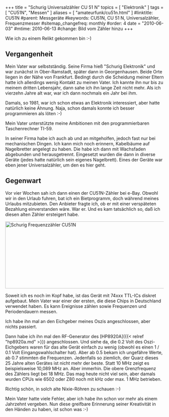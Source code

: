 +++
title = "Schurig Universalzähler CU 51 N"
topics = [ "Elektronik" ]
tags = [ "CU51N", "Messen" ]
aliases = [ "amateurfunk/cu51n.html" ]
#linktitle: CU51N
#parent: Messgeräte
#keywords: CU51N, CU 51 N, Universalzähler, Frequenzmesser
#sitemap_changefreq: monthly
#order: 4
date = "2010-06-03"
#mtime: 2010-06-13
#change: Bild vom Zähler hinzu
+++

Wie ich zu einem Relikt gekommen bin :-)

<!--more-->

## Vergangenheit

Mein Vater war selbstständig. Seine Firma hieß "Schurig Elektronik"
und war zunächst in Ober-Ramstadt, später dann in Georgenhausen. Beide
Orte liegen in der Nähe von Frankfurt. Bedingt durch die Scheidung
meiner Eltern hatte ich allerdings wenig Kontakt zu meinen Vater. Ich
kannte ihn nur bis zu meinem dritten Lebensjahr, dann sahe ich ihn
lange Zeit nicht mehr. Als ich vierzehn Jahre alt war, war ich dann
nochmals ein Jahr bei ihm.

Damals, so 1981, war ich schon etwas an Elektronik
interessiert, aber hatte natürlich keine Ahnung. Naja, schon damals
konnte ich besser programmieren als löten :-)

Mein Vater unterstützte meine Ambitionen mit den programmierbaren
Taschenrechner TI-59.

In seiner Firma habe ich auch ab und an mitgeholfen, jedoch fast nur
bei mechanischen Dingen. Ich kann mich noch erinnern, Kabelbäume
auf Nagelbretter angelegt zu haben. Die habe ich dann mit Wachsfaden
abgebunden und herausgetrennt. Eingesetzt wurden die dann in diverse
Geräte (jedes hatte natürlich sein eigenes Nagelbrett). Eines der
Geräte war eben jener Universalzähler, um den es hier geht.

## Gegenwart

Vor vier Wochen sah ich dann einen der CU51N-Zähler bei e-Bay. Obwohl
wir in den Urlaub fuhren, bat ich ein Bietprogramm, doch während
meines Urlaubs mitzubieten. Den Anbieter fragte ich, ob er mit einer
verspäteten Bezahlung einverstanden wäre. War er. Und es kam
tatsächlich so, daß ich diesen alten Zähler ersteigert habe.

<img src="cu51n.jpg" alt="Schurig Frequenzzähler CU51N" width="630" height="213" class="pure-img" />

Soweit ich es noch im Kopf habe, ist das Gerät mit 74xxx TTL-ICs
diskret aufgebaut. Mein Vater war einer der ersten, die diese Chips in
Deutschland verwendet haben. Es kann Ereignisse zählen sowie
Frequenzen und Periodendauern messen.

Ich habe ihn mal an den Eichgeber meines Oszis angeschlossen, aber
nichts passiert.

Dann habe ich ihn mal den RF-Generator des [HP8920A]({{< relref
"hp8920a.md" >}}) angeschlossen. Und siehe da, die 0.2 Volt des
Oszi-Eichgebers waren für das alte Gerät einfach zu wenig (obwohl es
einen 1 / 0.1 Volt Eingangswahlschalter hat). Aber ab 0.5 bekam ich
ungefähre Werte, ab 0.7 stimmten die Frequenzen. Jedenfalls so
ziemlich, der Quarz dieses 25 Jahre alten Gerätes ist nicht mehr der
beste. Statt 10 MHz zeigt es beispielsweise 10,089 MHz an. Aber
immerhin. Die obere Grenzfrequenz des Zählers liegt bei 18 MHz. Das
mag heute nicht viel sein, aber damals wurden CPUs wie 6502 oder Z80
noch mit kHz oder max. 1 MHz betrieben.

Richtig schön, in solch alte Nixie-Röhren zu schauen :-)

Mein Vater hatte viele Fehler, aber ich habe ihn schon vor mehr als
einem Jahrzehnt vergeben. Nun diese greifbare Erinnerung seiner
Kreativität in den Händen zu haben, ist schon was :-)
